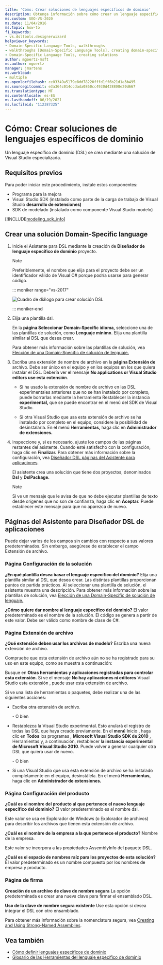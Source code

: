 ```yaml
---
title: 'Cómo: Crear soluciones de lenguajes específicos de dominio'
description: Obtenga información sobre cómo crear un lenguaje específico de dominio (DSL) mediante una solución de Visual Studio especializada.
ms.custom: SEO-VS-2020
ms.date: 11/04/2016
ms.topic: how-to
f1_keywords:
- vs.dsltools.designerwizard
helpviewer_keywords:
- Domain-Specific Language Tools, walkthroughs
- walkthroughs [Domain-Specific Language Tools], creating domain-specific language
- Domain-Specific Language Tools, creating solutions
author: mgoertz-msft
ms.author: mgoertz
manager: jmartens
ms.workload:
- multiple
ms.openlocfilehash: ce03349a5179e8dd78220fffd1ff6b21d1a3b495
ms.sourcegitcommit: e3a364c014ccdada0860cc4930d428808e20d667
ms.translationtype: MT
ms.contentlocale: es-ES
ms.lasthandoff: 06/19/2021
ms.locfileid: "112387325"
---
```

# <a name="how-to-create-a-domain-specific-language-solution"></a>Cómo: Crear soluciones de lenguajes específicos de dominio
Un lenguaje específico de dominio (DSL) se crea mediante una solución de Visual Studio especializada.

## <a name="prerequisites"></a>Requisitos previos

Para poder iniciar este procedimiento, instale estos componentes:

- Programa para la mejora
- Visual Studio SDK (instalado como parte de la carga de trabajo de Visual Studio **desarrollo de extensiones)**
- SDK de modelado (instalado como componente Visual Studio modelo)

[!INCLUDE[modeling_sdk_info](includes/modeling_sdk_info.md)]

## <a name="creating-a-domain-specific-language-solution"></a>Crear una solución Domain-Specific language

1. Inicie el Asistente para DSL mediante la creación de **Diseñador de lenguaje específico de dominio** proyecto.

   > [!NOTE]
   > Preferiblemente, el nombre que elija para el proyecto debe ser un identificador válido de Visual C# porque podría usarse para generar código.

   ::: moniker range="vs-2017"

   ![Cuadro de diálogo para crear solución DSL](../modeling/media/create_dsldialog.png)

   ::: moniker-end

2. Elija una plantilla dsl.

    En la **página Seleccionar Domain-Specific idioma,** seleccione una de las plantillas de solución, como **Lenguaje mínimo.** Elija una plantilla similar al DSL que desea crear.

    Para obtener más información sobre las plantillas de solución, vea [Elección de una Domain-Specific de solución de lenguaje.](../modeling/choosing-a-domain-specific-language-solution-template.md)

3. Escriba una extensión de nombre de archivo en la **página Extensión de** archivo. Debe ser único en el equipo y en los equipos en los que quiera instalar el DSL. Debería ver el mensaje **No applications or Visual Studio editors use esta extensión**.

   - Si ha usado la extensión de nombre de archivo en las DSL experimentales anteriores que no se han instalado por completo, puede borrarlas mediante la herramienta Restablecer la instancia **experimental,** que se puede encontrar en el menú del SDK de Visual Studio.

   - Si otra Visual Studio que usa esta extensión de archivo se ha instalado por completo en el equipo, considere la posibilidad de desinstalarla. En el menú **Herramientas,** haga clic en **Administrador de extensiones.**

4. Inspeccione y, si es necesario, ajuste los campos de las páginas restantes del asistente. Cuando esté satisfecho con la configuración, haga clic en **Finalizar.** Para obtener más información sobre la configuración, vea [Diseñador DSL páginas del Asistente para aplicaciones](#settings).

    El asistente crea una solución que tiene dos proyectos, denominados **Dsl** y **DslPackage.**

   > [!NOTE]
   > Si ve un mensaje que le avisa de que no debe ejecutar plantillas de texto desde orígenes que no son de confianza, haga clic en **Aceptar.** Puede establecer este mensaje para que no aparezca de nuevo.

## <a name="the-dsl-designer-wizard-pages"></a><a name="settings"></a> Páginas del Asistente para Diseñador DSL de aplicaciones
 Puede dejar varios de los campos sin cambios con respecto a sus valores predeterminados. Sin embargo, asegúrese de establecer el campo Extensión de archivo.

### <a name="solution-settings-page"></a>Página Configuración de la solución
 **¿En qué plantilla desea basar el lenguaje específico del dominio?**
Elija una plantilla similar al DSL que desea crear. Las distintas plantillas proporcionan puntos de partida prácticos. Al seleccionar una plantilla de solución, el asistente muestra una descripción. Para obtener más información sobre las plantillas de solución, vea [Elección de una Domain-Specific de solución de lenguaje.](../modeling/choosing-a-domain-specific-language-solution-template.md)

 **¿Cómo quiere dar nombre al lenguaje específico del dominio?**
El valor predeterminado es el nombre de la solución. El código se genera a partir de este valor. Debe ser válido como nombre de clase de C#.

### <a name="file-extension-page"></a>Página Extensión de archivo
 **¿Qué extensión deben usar los archivos de modelo?**
Escriba una nueva extensión de archivo.

 Compruebe que esta extensión de archivo aún no se ha registrado para su uso en este equipo, como se muestra a continuación:

 Busque en **Otras herramientas y aplicaciones registradas para controlar esta extensión.** Si ve el mensaje **No hay aplicaciones ni editores** Visual Studio esta extensión , puede usar esta extensión de archivo.

 Si ve una lista de herramientas o paquetes, debe realizar una de las siguientes acciones:

- Escriba otra extensión de archivo.

     \- O bien

- Restablezca la Visual Studio experimental. Esto anulará el registro de todas las DSL que haya creado previamente. En el **menú** Inicio , haga clic en **Todos** los programas , **Microsoft Visual Studio SDK de 2010** **,** Herramientas y, a continuación, restablecer **la instancia experimental de Microsoft Visual Studio 2010**. Puede volver a generar cualquier otra DSL que quiera usar de nuevo.

     \- O bien

- Si una Visual Studio que usa esta extensión de archivo se ha instalado completamente en el equipo, desinstálela. En el menú **Herramientas,** haga clic en **Administrador de extensiones.**

### <a name="product-settings-page"></a>Página Configuración del producto
 **¿Cuál es el nombre del producto al que pertenece el nuevo lenguaje específico del dominio?**
El valor predeterminado es el nombre dsl.

 Este valor se usa en Explorador de Windows (o Explorador de archivos) para describir los archivos que tienen esta extensión de archivo.

 **¿Cuál es el nombre de la empresa a la que pertenece el producto?**
Nombre de la empresa.

 Este valor se incorpora a las propiedades AssemblyInfo del paquete DSL.

 **¿Cuál es el espacio de nombres raíz para los proyectos de esta solución?**
El valor predeterminado es un nombre compuesto por los nombres de empresa y producto.

### <a name="signing-page"></a>Página de firma
 **Creación de un archivo de clave de nombre segura** La opción predeterminada es crear una nueva clave para firmar el ensamblado DSL.

 **Uso de la clave de nombre segura existente** Use esta opción si desea integrar el DSL con otro ensamblado.

 Para obtener más información sobre la nomenclatura segura, vea [Creating and Using Strong-Named Assemblies](/dotnet/standard/assembly/create-use-strong-named).

## <a name="see-also"></a>Vea también

- [Cómo definir lenguajes específicos de dominio](../modeling/how-to-define-a-domain-specific-language.md)
- [Glosario de las Herramientas del lenguaje específico de dominio](/previous-versions/bb126564(v=vs.100))